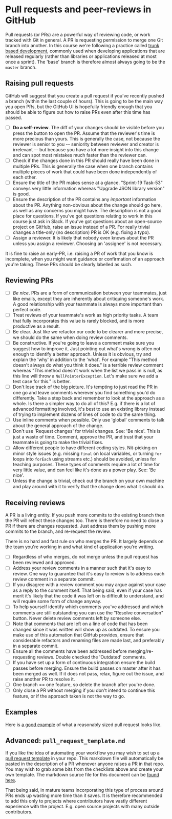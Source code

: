 # Pull requests and peer-reviews in GitHub

Pull requests (or PRs) are a powerful way of reviewing code, or work tracked with Git in general. A PR is requesting permission to merge one Git branch into another. In this course we're following a practice called [trunk based development](https://trunkbaseddevelopment.com/), commonly used when developing applications that are released regularly (rather than libraries or applications released at most once a sprint). The 'base' branch is therefore almost always going to be the `master` branch.

## Raising pull requests

GitHub will suggest that you create a pull request if you've recently pushed a branch (within the last couple of hours). This is going to be the main way you open PRs, but the GitHub UI is hopefully friendly enough that you should be able to figure out how to raise PRs even after this time has passed.

- [ ] **Do a self-review**. The diff of your changes should be visible before you press the button to open the PR. Assume that the reviewer's time is more precious than yours. This is generally the case, not because the reviewer is senior to you -- seniority between reviewer and creator is irrelevant -- but because you have a lot more insight into this change and can spot most mistakes much faster than the reviewer can.
- [ ] Check if the changes done in this PR should really have been done in multiple PRs. This is generally the case when one branch contains multiple pieces of work that could have been done independently of each other.
- [ ] Ensure the title of the PR makes sense at a glance. "Sprint-19 Task-53" conveys very little information whereas "Upgrade JSON library version" is good.
- [ ] Ensure the description of the PR contains any *important* information about the PR. Anything non-obvious about the change should go here, as well as any concerns you might have. The description is not a good place for questions. If you've got questions relating to work in this course just ask in Slack. If you've got questions about an open-source project on GitHub, raise an issue instead of a PR. For really trivial changes a title-only (no description) PR is OK (e.g. fixing a typo).
- [ ] Assign a reviewer. It is likely that nobody even knows about the PR unless you assign a reviewer. Choosing an 'assignee' is not necessary.

It is fine to raise an early-PR, i.e. raising a PR of work that you know is incomplete, when you might want guidance or confirmation of an approach you're taking. These PRs should be clearly labelled as such.

## Reviewing PRs

- [ ] *Be nice*. PRs are a form of communication between your teammates, just like emails, except they are inherently about critiquing someone's work. A good relationship with your teammate is always more important than perfect code.
- [ ] Treat reviews of your teammate's work as high priority tasks. A team that fully incorporates this value is rarely blocked, and is more productive as a result.
- [ ] Be clear. Just like we refactor our code to be clearer and more precise, we should do the same when doing review comments.
- [ ] Be constructive. If you're going to leave a comment make sure you suggest how to improve it. Just pointing out what's wrong is often not enough to identify a better approach. Unless it is obvious, try and explain the 'why' in addition to the 'what'. For example "This method doesn't always do what you think it does." is a terrible review comment whereas "This method doesn't work when the list we pass in is null, as this line will throw a `NullPointerException`. Let's make sure we add a test case for this." is better.
- [ ] Don't lose track of the big picture. It's tempting to just read the PR in one go and leave comments wherever you find something you'd do differently. Take a step back and remember to look at the approach as a whole. Is there a simpler way to do all of this? E.g. if there is a lot of advanced formatting involved, it's best to use an existing library instead of trying to implement dozens of lines of code to do the same thing.
- [ ] Use inline comments when possible. Only use 'global' comments to talk about the general approach of the change.
- [ ] Don't use 'Request changes' for trivial changes. See: 'Be nice'. This is just a waste of time. Comment, approve the PR, and trust that your teammate is going to make the trivial fixes.
- [ ] Allow different people to have different coding styles. Nit-picking on minor style issues (e.g. missing `final` on local variables, or turning `for` loops into `forEach` using streams etc.) should be avoided, unless for teaching purposes. These types of comments require a lot of time for very little value, and can feel like it's done as a power play. See: 'Be nice'.
- [ ] Unless the change is trivial, check out the branch on your own machine and play around with it to verify that the change does what it should do.

## Receiving reviews

A PR is a living entity. If you push more commits to the existing branch then the PR will reflect these changes too. There is therefore no need to close a PR if there are changes requested. Just address them by pushing more commits to the branch, and re-request the review.

There is no hard and fast rule on who merges the PR. It largely depends on the team you're working in and what kind of application you're writing.

- [ ] Regardless of who merges, do not merge unless the pull request has been reviewed and approved.
- [ ] Address your review comments in a manner such that it's easy to review. One way to guarantee that it's easy to review is to address each review comment in a separate commit.
- [ ] If you disagree with a review comment you may argue against your case as a reply to the comment itself. That being said, even if your case has merit it's likely that the code it was left on is difficult to understand, and will require some form of change anyway.
- [ ] To help yourself identify which comments you've addressed and which comments are still outstanding you can use the "Resolve conversation" button. Never delete review comments left by someone else.
- [ ] Note that comments that are left on a line of code that has been changed since it was written will show up as outdated. To ensure you make use of this automation that GitHub provides, ensure that considerable refactors and renaming files are made last, and preferably in a separate commit.
- [ ] Ensure all the comments have been addressed before merging/re-requesting reviews. Double checked the 'Outdated' comments.
- [ ] If you have set up a form of continuous integration ensure the build passes before merging. Ensure the build passes on master after it has been merged as well. If it does not pass, relax, figure out the issue, and raise another PR to resolve it.
- [ ] One branch == one feature, so delete the branch after you're done.
- [ ] Only close a PR without merging if you don't intend to continue this feature, or if the approach taken is not the way to go.

## Examples

Here is [a good example](https://github.com/JStonham/budjen/pull/10) of what a reasonably sized pull request looks like.

## Advanced: `pull_request_template.md`

If you like the idea of automating your workflow you may wish to set up a [pull request template](https://help.github.com/articles/creating-a-pull-request-template-for-your-repository/) in your repo. This markdown file will automatically be pasted in the description of a PR whenever anyone raises a PR in that repo. You may wish to grab some bits from the checklists above and create your own template. The markdown source file for this document can be [found here](https://github.com/kinbiko/teaching-resources/blob/master/pull-requests.md).

That being said, in mature teams incorporating this type of process around PRs ends up wasting more time than it saves. It is therefore recommended to add this only to projects where contributors have vastly different experience with the project. E.g. open source projects with many outside contributors.
